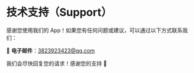 # 技术支持（Support）

感谢您使用我们的 App！如果您有任何问题或建议，可以通过以下方式联系我们：

📧 **电子邮件**：3823923423@qq.com

我们会尽快回复您的请求！感谢您的支持 🎉

